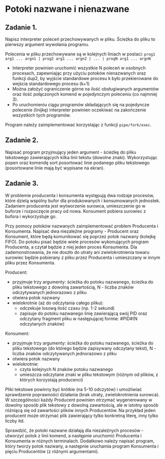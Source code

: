 # Potoki nazwane i nienazwane
## Zadanie 1.
Napisz interpreter poleceń przechowywanych w pliku. Ścieżka do pliku to pierwszy argument wywołania programu.

Polecenia w pliku przechowywane są w kolejnych liniach w postaci: 
`prog1 arg1 ... argn1 | prog2 arg1 ... argn2 | ... | progN arg1 ... argnN`

* Interpreter powinien uruchomić wszystkie N poleceń w osobnych procesach, zapewniając przy użyciu potoków nienazwanych oraz funkcji dup2, by wyjście standardowe procesu k było przekierowane do wejścia standardowego procesu (k+1)
* Można założyć ograniczenie górne na ilość obsługiwanych argumentów oraz ilość połączonych komend w pojedynczym poleceniu (co najmniej 3).
* Po uruchomieniu ciągu programów składających się na pojedyncze polecenie (linijkę) interpreter powinien oczekiwać na zakończenie wszystkich tych programów.
  
Program należy zaimplementować korzystając z funkcji `pipe/fork/exec`.

## Zadanie 2.
Napisać program przyjmujący jeden argument - ścieżkę do pliku tekstowego zawierających kilka linii tekstu (dowolne znaki). Wykorzystując popen oraz komendę sort posortować linie podanego pliku tekstowego (posortowane linie mają być wypisane na ekran).

## Zadanie 3.
W problemie producenta i konsumenta występują dwa rodzaje procesów, które dzielą wspólny bufor dla produkowanych i konsumowanych jednostek. Zadaniem producenta jest wytworzenie surowca, umieszczenie go w buforze i rozpoczęcie pracy od nowa. Konsument pobiera surowiec z bufora i wykorzystuje go.

Przy pomocy potoków nazwanych zaimplementować problem Producenta i Konsumenta. Napisać dwa niezależne programy - Producent oraz Konsument, które będą komunikować się poprzez potok nazwany (kolejkę FIFO). Do potoku pisać będzie wiele procesów wykonujących program Producenta, a czytał będzie z niej jeden proces Konsumenta. Dla zademonstrowania, że nie doszło do utraty ani zwielokrotnienia towaru surowiec będzie pobierany z pliku przez Producenta i umieszczany w innym pliku przez Konsumenta.

Producent:

* przyjmuje trzy argumenty: ścieżka do potoku nazwanego, ścieżka do pliku tekstowego z dowolną zawartością, N - liczba znaków odczytywanych jednorazowo z pliku
* otwiera potok nazwany
* wielokrotnie (aż do odczytania całego pliku):
    * odczekuje losową ilość czasu (np. 1-2 sekund)
    * zapisuje do potoku nazwanego linię zawierającą swój PID oraz odczytany fragment pliku w następującej formie: #PID#(N odczytanych znaków)

Konsument:
* przyjmuje trzy argumenty: ścieżka do potoku nazwanego, ścieżka do pliku tekstowego (do którego będzie zapisywany odczytany tekst), N - liczba znaków odczytywanych jednorazowo z pliku
* otwiera potok nazwany
* wielokrotnie:
    * czyta kolejnych N znaków potoku nazwanego
    * umieszcza odczytane znaki w pliku tekstowym (różnym od plików, z których korzystają producenci)

Pliki tekstowe powinny być krótkie (na 5-10 odczytów) i umożliwiać sprawdzenie poprawności działania (brak utraty, zwielokrotnienia surowca). W szczególności każdy Producent powinien otrzymać wygenerowany w dowolny sposób plik tekstowy z dowolną zawartością, ale w istotny sposób różniącą się od zawartości plików innych Producentów. Na przykład jeden producent może otrzymać plik zawierający tylko konkretną literę, inny tylko liczby itd. 

Sprawdzić, że potoki nazwane działają dla niezależnych procesów - utworzyć potok z linii komend, a następnie uruchomić Producenta i Konsumenta w różnych terminalach. Dodatkowo należy napisać program, który tworzy potok nazwany, a następnie uruchamia program Konsumenta i pięciu Producentów (z różnymi argumentami).